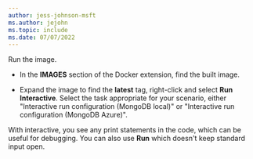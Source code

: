 ```yaml
---
author: jess-johnson-msft
ms.author: jejohn
ms.topic: include
ms.date: 07/07/2022
---
```


Run the image.

* In the **IMAGES** section of the Docker extension, find the built image.

* Expand the image to find the **latest** tag, right-click and select **Run Interactive**. Select the task appropriate for your scenario, either "Interactive run configuration (MongoDB local)" or "Interactive run configuration (MongoDB Azure)".

With interactive, you see any print statements in the code, which can be useful for debugging. You can also use **Run** which doesn't keep standard input open.
